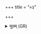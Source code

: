 +++
title = "०३"

+++
<details><summary>मूलम् (GR)</summary>

(…) ॥ +++(PS 1.25.2 is repeated with a different refrain (= 14.1.1e))+++
</details>